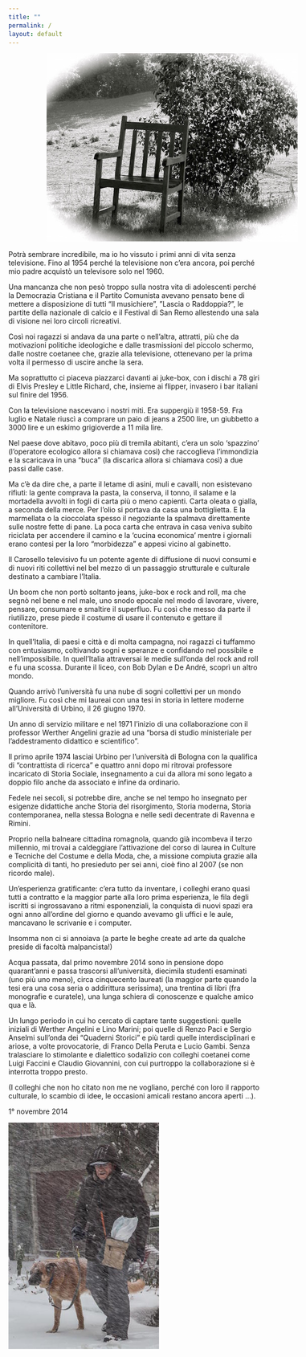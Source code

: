 ```yaml
---
title: ""
permalink: /
layout: default
---
```

<!-- ![Per leggere](http://i60.tinypic.com/2dgml5c.jpg) -->
<!-- ![Per leggere](/assets/sedia.jpg){: .center-image } -->
<img style="margin-left: 15%" 
			src="/assets/sedia.jpg"/>

Potrà sembrare incredibile, ma io ho vissuto i primi anni di vita senza televisione.
Fino al 1954 perché la televisione non c’era ancora, poi perché mio padre acquistò un televisore solo nel 1960. 

Una mancanza che non pesò troppo sulla nostra vita di adolescenti perché la Democrazia Cristiana e il Partito Comunista avevano pensato bene di mettere a disposizione di tutti 
“Il musichiere”,  ”Lascia o Raddoppia?”,
le partite della nazionale di calcio e il Festival di
San Remo allestendo una sala di visione nei loro circoli ricreativi.

Così noi ragazzi si andava da una parte o nell’altra, attratti, più che da motivazioni politiche ideologiche e dalle trasmissioni del piccolo schermo, dalle nostre coetanee che, grazie alla televisione, ottenevano per la prima volta il permesso di uscire anche la sera.

Ma soprattutto ci piaceva piazzarci davanti ai juke-box, con i dischi a 78 giri di Elvis Presley e Little Richard, che, insieme ai flipper, invasero i bar italiani sul finire del 1956.

Con la televisione nascevano i nostri miti. Era suppergiù il 1958-59. Fra luglio e Natale riuscì a comprare un paio di jeans a 2500 lire, un giubbetto a 3000 lire e un eskimo grigioverde a 11 mila lire. 

Nel paese dove abitavo, poco più di tremila abitanti, c’era un solo ‘spazzino’ (l’operatore ecologico allora si chiamava così) che raccoglieva l’immondizia e la scaricava in una “buca” (la discarica allora si chiamava così) a due passi dalle case.

Ma c’è da dire che, a parte il letame di asini, muli e cavalli, non esistevano rifiuti: la gente comprava la pasta, la conserva, il tonno, il salame e la mortadella avvolti in fogli di carta più o meno capienti. Carta oleata o gialla, a seconda della merce. Per l’olio si portava da casa una bottiglietta. E la marmellata o la cioccolata spesso il negoziante la spalmava direttamente sulle nostre fette di pane. 
La poca carta che entrava in casa veniva subito riciclata per accendere il camino e la ‘cucina economica’ mentre i giornali erano contesi per la loro “morbidezza” e appesi vicino al gabinetto.

Il Carosello televisivo fu un potente agente di diffusione di nuovi consumi e di nuovi riti collettivi nel bel mezzo di un passaggio strutturale e culturale destinato a cambiare l’Italia. 

Un boom che non portò soltanto jeans, juke-box e rock and roll, ma che segnò nel bene e nel male, uno snodo epocale nel modo di lavorare, vivere, pensare, consumare e smaltire il superfluo. Fu così che messo da parte il riutilizzo, prese piede il costume di usare il contenuto e gettare il contenitore.

In quell’Italia, di paesi e città e di molta campagna, noi ragazzi ci tuffammo con entusiasmo, coltivando sogni e speranze e confidando nel possibile e nell’impossibile.
In quell’Italia attraversai le medie sull’onda del rock and roll e fu una scossa. Durante il liceo, con Bob Dylan e De André, scoprì un altro mondo.

Quando arrivò l’università fu una nube di sogni collettivi per un mondo migliore.
Fu così che mi laureai con una tesi in storia in lettere moderne all’Università di Urbino, il 26 giugno 1970. 

Un anno di servizio militare e nel 1971 l’inizio di una collaborazione con il professor Werther Angelini grazie ad una “borsa di studio ministeriale per l’addestramento didattico e scientifico”. 

Il primo aprile 1974 lasciai Urbino per l’università di Bologna con la qualifica di “contrattista di ricerca” e quattro anni dopo mi ritrovai professore incaricato di Storia Sociale, insegnamento a cui da allora mi sono legato a doppio filo anche da associato e infine da ordinario.

Fedele nei secoli, si potrebbe dire, anche se nel tempo ho insegnato per esigenze didattiche anche Storia del risorgimento, Storia moderna, Storia contemporanea, nella stessa Bologna e nelle sedi decentrate di Ravenna e Rimini.

Proprio nella balneare cittadina romagnola, quando già incombeva il terzo millennio, mi trovai a caldeggiare l’attivazione del corso di laurea in Culture e Tecniche del Costume e della Moda, che, a missione compiuta grazie alla complicità di tanti, ho presieduto per sei anni, cioè fino al 2007 (se non ricordo male).

Un’esperienza gratificante: c’era tutto da inventare, i colleghi erano quasi tutti a contratto e la maggior parte alla loro prima esperienza, le fila degli iscritti si ingrossavano a ritmi esponenziali, la conquista di nuovi spazi era ogni anno all’ordine del giorno e quando avevamo gli uffici e le aule, mancavano le scrivanie e i computer.

Insomma non ci si annoiava (a parte le beghe create ad arte da qualche preside di facoltà malpancista!)

Acqua passata, dal primo novembre 2014 sono in pensione dopo quarant’anni e passa trascorsi all’università, diecimila studenti esaminati (uno più uno meno), circa cinquecento laureati (la maggior parte quando la tesi era una cosa seria o addirittura serissima), una trentina di libri (fra monografie e curatele), una lunga schiera di conoscenze e qualche amico qua e là.

Un lungo periodo in cui ho cercato di captare tante suggestioni: quelle iniziali di Werther Angelini e Lino Marini; poi quelle di Renzo Paci e Sergio Anselmi sull’onda dei “Quaderni Storici” e più tardi quelle interdisciplinari e ariose, a volte provocatorie, di Franco Della Peruta e Lucio Gambi. Senza tralasciare lo stimolante e dialettico sodalizio con colleghi coetanei come Luigi Faccini e Claudio Giovannini, con cui purtroppo la collaborazione si è interrotta troppo presto. 

(I colleghi che non ho citato non me ne vogliano, perché con loro il rapporto culturale, lo scambio di idee, le occasioni amicali restano ancora aperti …).


1° novembre 2014

<!-- ![Con Boris](http://i61.tinypic.com/ogxq81.jpg) -->
![Con Boris](/assets/neve.jpg)